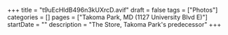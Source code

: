 +++
title = "t9uEcHldB496n3kUXrcD.avif"
draft = false
tags = ["Photos"]
categories = []
pages = ["Takoma Park, MD (1127 University Blvd E)"]
startDate = ""
description = "The Store, Takoma Park's predecessor"
+++
